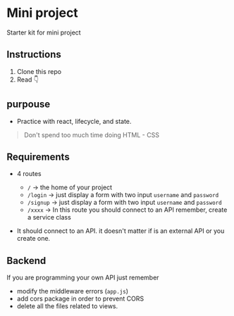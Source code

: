 # Mini project

Starter kit for mini project

## Instructions

1. Clone this repo
2. Read 👇

## purpouse

- Practice with react, lifecycle, and state.

> Don't spend too much time doing HTML - CSS 

## Requirements

- 4 routes 
  - `/` -> the home of your project
  - `/login` -> just display a form with two input `username` and `password`
  - `/signup` -> just display a form with two input `username` and `password`
  - `/xxxx` -> In this route you should connect to an API remember, create a service class

- It should connect to an API. it doesn't matter if is an external API or you create one.


## Backend

If you are programming your own API just remember 

- modify the middleware errors (`app.js`)
- add cors package in order to prevent CORS
- delete all the files related to views.

